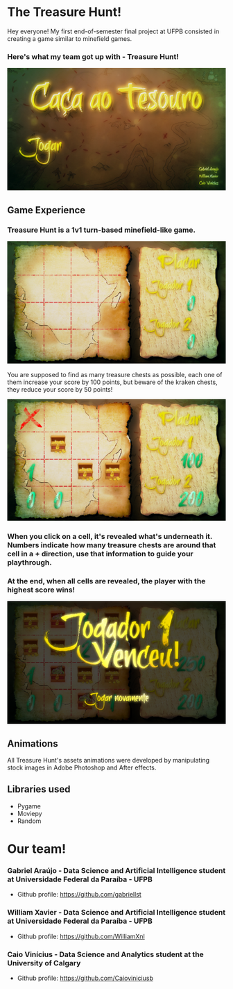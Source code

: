 # The Treasure Hunt!

Hey everyone! My first end-of-semester final project at UFPB consisted in creating a game similar to minefield games.

### Here's what my team got up with - Treasure Hunt!

![](images/menu.png)

## Game Experience

### Treasure Hunt is a 1v1 turn-based minefield-like game.

![](images/ingame0.png)

You are supposed to find as many treasure chests as possible, each one of them increase your score by 100 points, but beware of the kraken chests, they reduce your score by 50 points!

![](images/ingame2.png)

### When you click on a cell, it's revealed what's underneath it. Numbers indicate how many **treasure** chests are around that cell in a *+* direction, use that information to guide your playthrough.

### At the end, when all cells are revealed, the player with the highest score wins!

![](images/ingame3.png)

## Animations

All Treasure Hunt's assets animations were developed by manipulating stock images in Adobe Photoshop and After effects.

## Libraries used

* Pygame
* Moviepy
* Random

# Our team!

### Gabriel Araújo - Data Science and Artificial Intelligence student at Universidade Federal da Paraíba - UFPB
* Github profile: https://github.com/gabriellst

### William Xavier - Data Science and Artificial Intelligence student at Universidade Federal da Paraíba - UFPB
* Github profile: https://github.com/WilliamXnl

### Caio Vinícius - Data Science and Analytics student at the University of Calgary
* Github profile: https://github.com/Caioviniciusb
